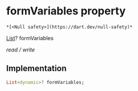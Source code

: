 


# formVariables property




    *[<Null safety>](https://dart.dev/null-safety)*


[List](https://api.flutter.dev/flutter/dart-core/List-class.html)? formVariables
  
_read / write_






## Implementation

```dart
List<dynamic>? formVariables;


```







